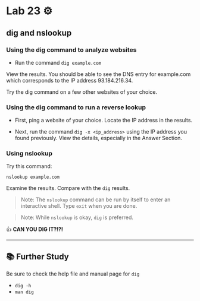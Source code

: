 # Lab 23 ⚙️

## dig and nslookup

### Using the dig command to analyze websites

- Run the command `dig example.com`

View the results. You should be able to see the DNS entry for example.com which corresponds to the IP address 93.184.216.34.

Try the dig command on a few other websites of your choice. 

### Using the dig command to run a reverse lookup
- First, ping a website of your choice. Locate the IP address in the results.

- Next, run the command `dig -x <ip_address>` using the IP address you found previously. View the details, especially in the Answer Section. 

### Using nslookup
Try this command:

`nslookup example.com`

Examine the results. Compare with the `dig` results.

> Note: The `nslookup` command can be run by itself to enter an interactive shell. Type `exit` when you are done.

> Note: While `nslookup` is okay, `dig` is preferred.

👍 **CAN YOU DIG IT?!?!**
  
---

## 📚 Further Study
Be sure to check the help file and manual page for `dig`
- `dig -h`
- `man dig`
